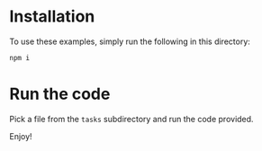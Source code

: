 # Installation

To use these examples, simply run the following in this directory:

```bash
npm i
```

# Run the code

Pick a file from the `tasks` subdirectory and run the code provided. 

Enjoy!

